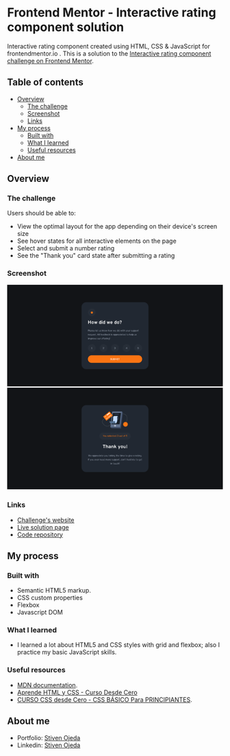 # Frontend Mentor - Interactive rating component solution
Interactive rating component created using HTML, CSS &amp; JavaScript for frontendmentor.io .
This is a solution to the [Interactive rating component challenge on Frontend Mentor](https://www.frontendmentor.io/challenges/interactive-rating-component-koxpeBUmI).

## Table of contents
- [Overview](#overview)
  - [The challenge](#the-challenge)
  - [Screenshot](#screenshot)
  - [Links](#links)
- [My process](#my-process)
  - [Built with](#built-with)
  - [What I learned](#what-i-learned)
  - [Useful resources](#useful-resources)
- [About me](#about-me)


## Overview

### The challenge
Users should be able to:
- View the optimal layout for the app depending on their device's screen size
- See hover states for all interactive elements on the page
- Select and submit a number rating
- See the "Thank you" card state after submitting a rating

### Screenshot
![](./screenshot-1.png)
![](./screenshot-2.png)

### Links
- [Challenge's website](https://www.frontendmentor.io/challenges/interactive-rating-component-koxpeBUmI)
- [Live solution page](https://stibojeda.github.io/interactive-rating-component/)
- [Code repository](https://github.com/stibojeda/interactive-rating-component)


## My process 

### Built with 
- Semantic HTML5 markup.
- CSS custom properties
- Flexbox
- Javascript DOM

### What I learned
- I learned a lot about HTML5 and CSS styles with grid and flexbox; also I practice my basic JavaScript skills.

### Useful resources
- [MDN documentation](https://developer.mozilla.org/en-US/docs/Web/javascript).
- [Aprende HTML y CSS - Curso Desde Cero](https://www.youtube.com/watch?v=XqFR2lqBYPs)
- [CURSO CSS desde Cero - CSS BÁSICO Para PRINCIPIANTES](https://www.youtube.com/watch?v=N8V5JhasaSE).

## About me
- Portfolio: [Stiven Ojeda](https://stibojeda.github.io)
- Linkedin: [Stiven Ojeda](https://www.linkedin.com/in/stiven-ojeda-090a3924a)
